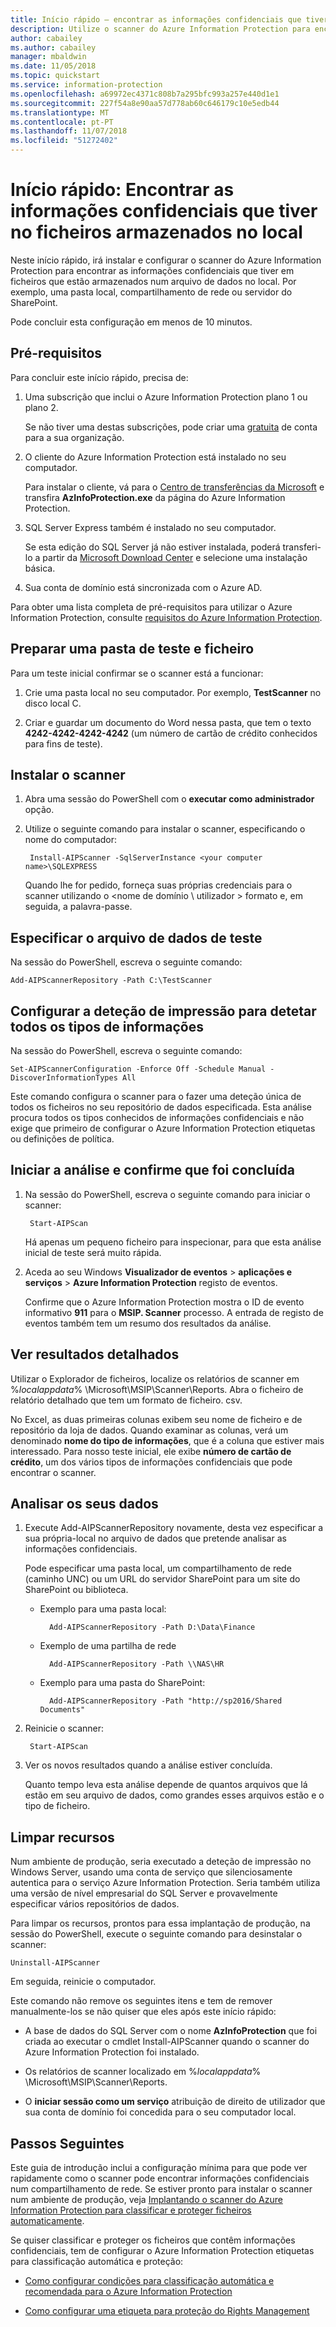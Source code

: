 ```yaml
---
title: Início rápido – encontrar as informações confidenciais que tiver em ficheiros armazenados no local com o scanner do Azure Information Protection
description: Utilize o scanner do Azure Information Protection para encontrar as informações confidenciais que tiver em ficheiros armazenados no local.
author: cabailey
ms.author: cabailey
manager: mbaldwin
ms.date: 11/05/2018
ms.topic: quickstart
ms.service: information-protection
ms.openlocfilehash: a69972ec4371c808b7a295bfc993a257e440d1e1
ms.sourcegitcommit: 227f54a8e90aa57d778ab60c646179c10e5edb44
ms.translationtype: MT
ms.contentlocale: pt-PT
ms.lasthandoff: 11/07/2018
ms.locfileid: "51272402"
---
```

# <a name="quickstart-find-what-sensitive-information-you-have-in-files-stored-on-premises"></a>Início rápido: Encontrar as informações confidenciais que tiver no ficheiros armazenados no local

Neste início rápido, irá instalar e configurar o scanner do Azure Information Protection para encontrar as informações confidenciais que tiver em ficheiros que estão armazenados num arquivo de dados no local. Por exemplo, uma pasta local, compartilhamento de rede ou servidor do SharePoint. 

Pode concluir esta configuração em menos de 10 minutos.

## <a name="prerequisites"></a>Pré-requisitos

Para concluir este início rápido, precisa de:

1. Uma subscrição que inclui o Azure Information Protection plano 1 ou plano 2.
    
    Se não tiver uma destas subscrições, pode criar uma [gratuita](https://portal.office.com/Signup/Signup.aspx?OfferId=87dd2714-d452-48a0-a809-d2f58c4f68b7) de conta para a sua organização.

2. O cliente do Azure Information Protection está instalado no seu computador. 
    
    Para instalar o cliente, vá para o [Centro de transferências da Microsoft](https://www.microsoft.com/en-us/download/details.aspx?id=53018) e transfira **AzInfoProtection.exe** da página do Azure Information Protection.
    
3. SQL Server Express também é instalado no seu computador.
    
    Se esta edição do SQL Server já não estiver instalada, poderá transferi-lo a partir da [Microsoft Download Center](https://www.microsoft.com/en-us/sql-server/sql-server-editions-express) e selecione uma instalação básica.

4. Sua conta de domínio está sincronizada com o Azure AD.

Para obter uma lista completa de pré-requisitos para utilizar o Azure Information Protection, consulte [requisitos do Azure Information Protection](requirements.md).

## <a name="prepare-a-test-folder-and-file"></a>Preparar uma pasta de teste e ficheiro

Para um teste inicial confirmar se o scanner está a funcionar:

1. Crie uma pasta local no seu computador. Por exemplo, **TestScanner** no disco local C.

2. Criar e guardar um documento do Word nessa pasta, que tem o texto **4242-4242-4242-4242** (um número de cartão de crédito conhecidos para fins de teste).

## <a name="install-the-scanner"></a>Instalar o scanner

1. Abra uma sessão do PowerShell com o **executar como administrador** opção.

2. Utilize o seguinte comando para instalar o scanner, especificando o nome do computador:
    
        Install-AIPScanner -SqlServerInstance <your computer name>\SQLEXPRESS
    
    Quando lhe for pedido, forneça suas próprias credenciais para o scanner utilizando o \<nome de domínio \ utilizador > formato e, em seguida, a palavra-passe. 

## <a name="specify-your-test-data-store"></a>Especificar o arquivo de dados de teste

Na sessão do PowerShell, escreva o seguinte comando:

    Add-AIPScannerRepository -Path C:\TestScanner

## <a name="configure-the-scanner-to-discover-all-information-types"></a>Configurar a deteção de impressão para detetar todos os tipos de informações

Na sessão do PowerShell, escreva o seguinte comando:

    Set-AIPScannerConfiguration -Enforce Off -Schedule Manual -DiscoverInformationTypes All

Este comando configura o scanner para o fazer uma deteção única de todos os ficheiros no seu repositório de dados especificada. Esta análise procura todos os tipos conhecidos de informações confidenciais e não exige que primeiro de configurar o Azure Information Protection etiquetas ou definições de política.

## <a name="start-the-scan-and-confirm-it-finished"></a>Iniciar a análise e confirme que foi concluída

1. Na sessão do PowerShell, escreva o seguinte comando para iniciar o scanner:
    
        Start-AIPScan
    
    Há apenas um pequeno ficheiro para inspecionar, para que esta análise inicial de teste será muito rápida. 

2. Aceda ao seu Windows **Visualizador de eventos** > **aplicações e serviços** > **Azure Information Protection** registo de eventos. 
    
    Confirme que o Azure Information Protection mostra o ID de evento informativo **911** para o **MSIP. Scanner** processo. A entrada de registo de eventos também tem um resumo dos resultados da análise.

## <a name="see-detailed-results"></a>Ver resultados detalhados

Utilizar o Explorador de ficheiros, localize os relatórios de scanner em %*localappdata*% \Microsoft\MSIP\Scanner\Reports. Abra o ficheiro de relatório detalhado que tem um formato de ficheiro. csv.

No Excel, as duas primeiras colunas exibem seu nome de ficheiro e de repositório da loja de dados. Quando examinar as colunas, verá um denominado **nome do tipo de informações**, que é a coluna que estiver mais interessado. Para nosso teste inicial, ele exibe **número de cartão de crédito**, um dos vários tipos de informações confidenciais que pode encontrar o scanner.

## <a name="scan-your-own-data"></a>Analisar os seus dados

1. Execute Add-AIPScannerRepository novamente, desta vez especificar a sua própria-local no arquivo de dados que pretende analisar as informações confidenciais. 
    
    Pode especificar uma pasta local, um compartilhamento de rede (caminho UNC) ou um URL do servidor SharePoint para um site do SharePoint ou biblioteca. 
    
    - Exemplo para uma pasta local:
        
            Add-AIPScannerRepository -Path D:\Data\Finance
    
    - Exemplo de uma partilha de rede
        
            Add-AIPScannerRepository -Path \\NAS\HR
    
    - Exemplo para uma pasta do SharePoint:
        
            Add-AIPScannerRepository -Path "http://sp2016/Shared Documents"

2. Reinicie o scanner:
    
        Start-AIPScan

3. Ver os novos resultados quando a análise estiver concluída. 
    
    Quanto tempo leva esta análise depende de quantos arquivos que lá estão em seu arquivo de dados, como grandes esses arquivos estão e o tipo de ficheiro. 

## <a name="clean-up-resources"></a>Limpar recursos

Num ambiente de produção, seria executado a deteção de impressão no Windows Server, usando uma conta de serviço que silenciosamente autentica para o serviço Azure Information Protection. Seria também utiliza uma versão de nível empresarial do SQL Server e provavelmente especificar vários repositórios de dados. 

Para limpar os recursos, prontos para essa implantação de produção, na sessão do PowerShell, execute o seguinte comando para desinstalar o scanner:

    Uninstall-AIPScanner

Em seguida, reinicie o computador.

Este comando não remove os seguintes itens e tem de remover manualmente-los se não quiser que eles após este início rápido:

- A base de dados do SQL Server com o nome **AzInfoProtection** que foi criada ao executar o cmdlet Install-AIPScanner quando o scanner do Azure Information Protection foi instalado. 

- Os relatórios de scanner localizado em %*localappdata*% \Microsoft\MSIP\Scanner\Reports.

- O **iniciar sessão como um serviço** atribuição de direito de utilizador que sua conta de domínio foi concedida para o seu computador local.


## <a name="next-steps"></a>Passos Seguintes

Este guia de introdução inclui a configuração mínima para que pode ver rapidamente como o scanner pode encontrar informações confidenciais num compartilhamento de rede. Se estiver pronto para instalar o scanner num ambiente de produção, veja [Implantando o scanner do Azure Information Protection para classificar e proteger ficheiros automaticamente](deploy-aip-scanner.md).

Se quiser classificar e proteger os ficheiros que contêm informações confidenciais, tem de configurar o Azure Information Protection etiquetas para classificação automática e proteção:

- [Como configurar condições para classificação automática e recomendada para o Azure Information Protection](configure-policy-classification.md)

- [Como configurar uma etiqueta para proteção do Rights Management](configure-policy-protection.md)